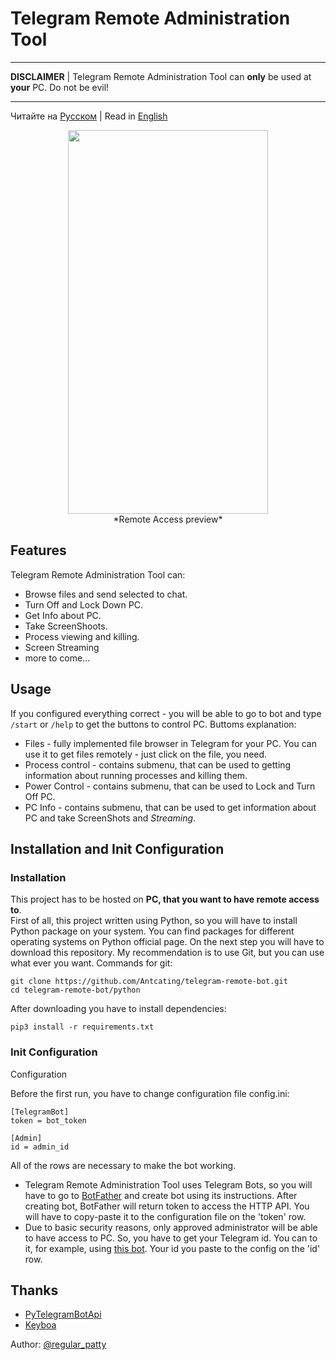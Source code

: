 # Telegram Remote Administration Tool

***

**DISCLAIMER** | Telegram Remote Administration Tool can **only** be used at **your** PC. Do not be evil!

***

Читайте на [Русском](https://github.com/Antcating/telegram-remote-bot/blob/main/Readme_RU.md) | Read in [English](https://github.com/Antcating/telegram-remote-bot/blob/main/README.md)

<p align="center">
    <img src="preview.gif" width="320", height="614"> </br>
    *Remote Access preview*
</p>



## Features
Telegram Remote Administration Tool can:
- Browse files and send selected to chat.
- Turn Off and Lock Down PC.
- Get Info about PC.
- Take ScreenShoots.
- Process viewing and killing.
- Screen Streaming
- more to come...

## Usage

If you configured everything correct - you will be able to go to bot and type `/start` or `/help` to get the buttons to control PC. 
Buttoms explanation: 
- Files - fully implemented file browser in Telegram for your PC. You can use it to get files remotely - just click on the file, you need. 
- Process control - contains submenu, that can be used to getting information about running processes and killing them.
- Power Control - contains submenu, that can be used to Lock and Turn Off PC.
- PC Info - contains submenu, that can be used to get information about PC and take ScreenShots and *Streaming*.

## Installation and Init Configuration
### Installation
This project has to be hosted on **PC, that you want to have remote access to**. </br>
First of all, this project written using Python, so you will have to install Python package on your system. You can find packages for different operating systems on Python official page. On the next step you will have to download this repository. My recommendation is to use Git, but you can use what ever you want. Commands for git:
```
git clone https://github.com/Antcating/telegram-remote-bot.git
cd telegram-remote-bot/python
```
After downloading you have to install dependencies:
```
pip3 install -r requirements.txt
```
### Init Configuration
Configuration

Before the first run, you have to change configuration file config.ini:
```
[TelegramBot]
token = bot_token

[Admin]
id = admin_id 
```
All of the rows are necessary to make the bot working.
- Telegram Remote Administration Tool uses Telegram Bots, so you will have to go to [BotFather](https://t.me/BotFather) and create bot using its instructions. After creating bot, BotFather will return token to access the HTTP API. You will have to copy-paste it to the configuration file on the 'token' row.
- Due to basic security reasons, only approved administrator will be able to have access to PC. So, you have to get your Telegram id. You can to it, for example, using [this bot](https://t.me/userinfobot). Your id you paste to the config on the 'id' row.

## Thanks

- [PyTelegramBotApi](https://github.com/eternnoir/pyTelegramBotAPI)
- [Keyboa](https://github.com/torrua/keyboa)

Author: [@regular_patty](https://t.me/regular_patty)
